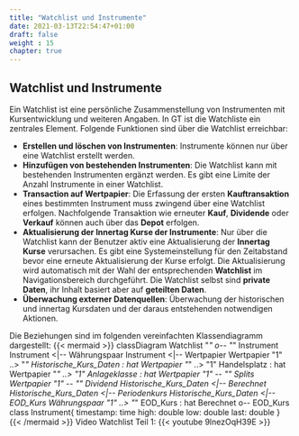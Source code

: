 ```yaml
---
title: "Watchlist und Instrumente"
date: 2021-03-13T22:54:47+01:00
draft: false
weight : 15
chapter: true
---
```

## Watchlist und Instrumente
Ein Watchlist ist eine persönliche Zusammenstellung von Instrumenten mit Kursentwicklung und weiteren Angaben. In GT ist die Watchliste ein zentrales Element. Folgende Funktionen sind über die Watchlist erreichbar:
+ **Erstellen und löschen von Instrumenten**: Instrumente können nur über eine Watchlist erstellt werden.
+ **Hinzufügen von bestehenden Instrumenten**: Die Watchlist kann mit bestehenden Instrumenten ergänzt werden. Es gibt eine Limite der Anzahl Instrumente in einer Watchlist.
+ **Transaction auf Wertpapier**: Die Erfassung der ersten **Kauftransaktion** eines bestimmten Instrument muss zwingend über eine Watchlist erfolgen. Nachfolgende Transaktion wie erneuter **Kauf**,  **Dividende** oder **Verkauf** können auch über das **Depot** erfolgen.
+ **Aktualisierung der Innertag Kurse der Instrumente**: Nur über die Watchlist kann der Benutzer aktiv eine Aktualisierung der **Innertag Kurse** verursachen. Es gibt eine Systemeinstellung für den Zeitabstand bevor eine erneute Aktualisierung der Kurse erfolgt. Die Aktualisierung wird automatisch mit der Wahl der entsprechenden **Watchlist** im Navigationsbereich durchgeführt. Die Watchlist selbst sind **private Daten**, ihr Inhalt basiert aber auf **geteilten Daten**.
+ **Überwachung externer Datenquellen**: Überwachung der historischen und innertag Kursdaten und der daraus entstehenden notwendigen Aktionen.

Die Beziehungen sind im folgenden vereinfachten Klassendiagramm dargestellt:
{{< mermaid >}}
classDiagram
     Watchlist "*" o-- "*" Instrument
    Instrument <|-- Währungspaar
    Instrument <|-- Wertpapier
    Wertpapier "1" ..> "*" Historische_Kurs_Daten : hat
    Wertpapier "*" ..> "1" Handelsplatz : hat
    Wertpapier "*" ..> "1" Anlageklasse : hat
    Wertpapier "1" *-- "*" Splits
    Wertpapier "1" *-- "*" Dividend
    Historische_Kurs_Daten <|-- Berechnet
    Historische_Kurs_Daten <|-- Periodenkurs
    Historische_Kurs_Daten <|-- EOD_Kurs
    Währungspaar "1" ..> "*" EOD_Kurs : hat
    Berechnet o-- EOD_Kurs
    class Instrument{
        timestamp: time
        high: double
        low: double
        last: double
    }
{{< /mermaid >}}
Video Watchlist Teil 1:
{{< youtube 9lnezOqH39E >}}